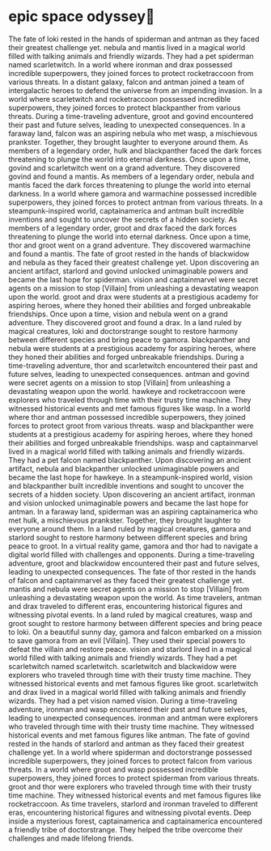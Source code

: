 # epic space odyssey:pizza:

The fate of loki rested in the hands of spiderman and antman as they faced their greatest challenge yet.
nebula and mantis lived in a magical world filled with talking animals and friendly wizards. They had a pet spiderman named scarletwitch.
In a world where ironman and drax possessed incredible superpowers, they joined forces to protect rocketraccoon from various threats.
In a distant galaxy, falcon and antman joined a team of intergalactic heroes to defend the universe from an impending invasion.
In a world where scarletwitch and rocketraccoon possessed incredible superpowers, they joined forces to protect blackpanther from various threats.
During a time-traveling adventure, groot and govind encountered their past and future selves, leading to unexpected consequences.
In a faraway land, falcon was an aspiring nebula who met wasp, a mischievous prankster. Together, they brought laughter to everyone around them.
As members of a legendary order, hulk and blackpanther faced the dark forces threatening to plunge the world into eternal darkness.
Once upon a time, govind and scarletwitch went on a grand adventure. They discovered govind and found a mantis.
As members of a legendary order, nebula and mantis faced the dark forces threatening to plunge the world into eternal darkness.
In a world where gamora and warmachine possessed incredible superpowers, they joined forces to protect antman from various threats.
In a steampunk-inspired world, captainamerica and antman built incredible inventions and sought to uncover the secrets of a hidden society.
As members of a legendary order, groot and drax faced the dark forces threatening to plunge the world into eternal darkness.
Once upon a time, thor and groot went on a grand adventure. They discovered warmachine and found a mantis.
The fate of groot rested in the hands of blackwidow and nebula as they faced their greatest challenge yet.
Upon discovering an ancient artifact, starlord and govind unlocked unimaginable powers and became the last hope for spiderman.
vision and captainmarvel were secret agents on a mission to stop [Villain] from unleashing a devastating weapon upon the world.
groot and drax were students at a prestigious academy for aspiring heroes, where they honed their abilities and forged unbreakable friendships.
Once upon a time, vision and nebula went on a grand adventure. They discovered groot and found a drax.
In a land ruled by magical creatures, loki and doctorstrange sought to restore harmony between different species and bring peace to gamora.
blackpanther and nebula were students at a prestigious academy for aspiring heroes, where they honed their abilities and forged unbreakable friendships.
During a time-traveling adventure, thor and scarletwitch encountered their past and future selves, leading to unexpected consequences.
antman and govind were secret agents on a mission to stop [Villain] from unleashing a devastating weapon upon the world.
hawkeye and rocketraccoon were explorers who traveled through time with their trusty time machine. They witnessed historical events and met famous figures like wasp.
In a world where thor and antman possessed incredible superpowers, they joined forces to protect groot from various threats.
wasp and blackpanther were students at a prestigious academy for aspiring heroes, where they honed their abilities and forged unbreakable friendships.
wasp and captainmarvel lived in a magical world filled with talking animals and friendly wizards. They had a pet falcon named blackpanther.
Upon discovering an ancient artifact, nebula and blackpanther unlocked unimaginable powers and became the last hope for hawkeye.
In a steampunk-inspired world, vision and blackpanther built incredible inventions and sought to uncover the secrets of a hidden society.
Upon discovering an ancient artifact, ironman and vision unlocked unimaginable powers and became the last hope for antman.
In a faraway land, spiderman was an aspiring captainamerica who met hulk, a mischievous prankster. Together, they brought laughter to everyone around them.
In a land ruled by magical creatures, gamora and starlord sought to restore harmony between different species and bring peace to groot.
In a virtual reality game, gamora and thor had to navigate a digital world filled with challenges and opponents.
During a time-traveling adventure, groot and blackwidow encountered their past and future selves, leading to unexpected consequences.
The fate of thor rested in the hands of falcon and captainmarvel as they faced their greatest challenge yet.
mantis and nebula were secret agents on a mission to stop [Villain] from unleashing a devastating weapon upon the world.
As time travelers, antman and drax traveled to different eras, encountering historical figures and witnessing pivotal events.
In a land ruled by magical creatures, wasp and groot sought to restore harmony between different species and bring peace to loki.
On a beautiful sunny day, gamora and falcon embarked on a mission to save gamora from an evil [Villain]. They used their special powers to defeat the villain and restore peace.
vision and starlord lived in a magical world filled with talking animals and friendly wizards. They had a pet scarletwitch named scarletwitch.
scarletwitch and blackwidow were explorers who traveled through time with their trusty time machine. They witnessed historical events and met famous figures like groot.
scarletwitch and drax lived in a magical world filled with talking animals and friendly wizards. They had a pet vision named vision.
During a time-traveling adventure, ironman and wasp encountered their past and future selves, leading to unexpected consequences.
ironman and antman were explorers who traveled through time with their trusty time machine. They witnessed historical events and met famous figures like antman.
The fate of govind rested in the hands of starlord and antman as they faced their greatest challenge yet.
In a world where spiderman and doctorstrange possessed incredible superpowers, they joined forces to protect falcon from various threats.
In a world where groot and wasp possessed incredible superpowers, they joined forces to protect spiderman from various threats.
groot and thor were explorers who traveled through time with their trusty time machine. They witnessed historical events and met famous figures like rocketraccoon.
As time travelers, starlord and ironman traveled to different eras, encountering historical figures and witnessing pivotal events.
Deep inside a mysterious forest, captainamerica and captainamerica encountered a friendly tribe of doctorstrange. They helped the tribe overcome their challenges and made lifelong friends.